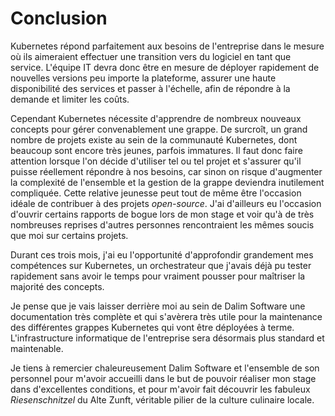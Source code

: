 # Conclusion

Kubernetes répond parfaitement aux besoins de l'entreprise dans le mesure où ils aimeraient effectuer une transition vers du logiciel en tant que service.
L'équipe IT devra donc être en mesure de déployer rapidement de nouvelles versions peu importe la plateforme, assurer une haute disponibilité des services et passer à l'échelle, afin de répondre à la demande et limiter les coûts.

Cependant Kubernetes nécessite d'apprendre de nombreux nouveaux concepts pour gérer convenablement une grappe.
De surcroît, un grand nombre de projets existe au sein de la communauté Kubernetes, dont beaucoup sont encore très jeunes, parfois immatures.
Il faut donc faire attention lorsque l'on décide d'utiliser tel ou tel projet et s'assurer qu'il puisse réellement répondre à nos besoins, car sinon on risque d'augmenter la complexité de l'ensemble et la gestion de la grappe deviendra inutilement compliquée.
Cette relative jeunesse peut tout de même être l'occasion idéale de contribuer à des projets *open-source*.
J'ai d'ailleurs eu l'occasion d'ouvrir certains rapports de bogue lors de mon stage et voir qu'à de très nombreuses reprises d'autres personnes rencontraient les mêmes soucis que moi sur certains projets.

Durant ces trois mois, j'ai eu l'opportunité d'approfondir grandement mes compétences sur Kubernetes, un orchestrateur que j'avais déjà pu tester rapidement sans avoir le temps pour vraiment pousser pour maîtriser la majorité des concepts.

Je pense que je vais laisser derrière moi au sein de Dalim Software une documentation très complète et qui s'avèrera très utile pour la maintenance des différentes grappes Kubernetes qui vont être déployées à terme.
L'infrastructure informatique de l'entreprise sera désormais plus standard et maintenable.

Je tiens à remercier chaleureusement Dalim Software et l'ensemble de son personnel pour m'avoir accueilli dans le but de pouvoir réaliser mon stage dans d'excellentes conditions, et pour m'avoir fait découvrir les fabuleux *Riesenschnitzel* du Alte Zunft, véritable pilier de la culture culinaire locale.
